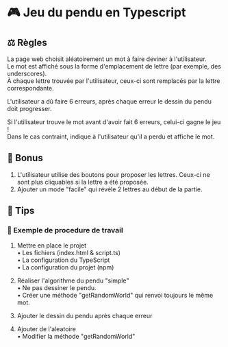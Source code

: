 # 🎮 Jeu du pendu en Typescript


## ⚖️ Règles

La page web choisit aléatoirement un mot à faire deviner à l'utilisateur. \
Le mot est affiché sous la forme d'emplacement de lettre (par exemple, des underscores). \
À chaque lettre trouvée par l'utilisateur, ceux-ci sont remplacés par la lettre correspondante. 

L'utilisateur a dû faire 6 erreurs, après chaque erreur le dessin du pendu doit progresser. 

Si l'utilisateur trouve le mot avant d'avoir fait 6 erreurs, celui-ci gagne le jeu ! \
Dans le cas contraint, indique à l'utilisateur qu'il a perdu et affiche le mot. 

## 🎁 Bonus

1) L'utilisateur utilise des boutons pour proposer les lettres. Ceux-ci ne sont plus cliquables si la lettre a été proposée. 
2) Ajouter un mode "facile" qui révèle 2 lettres au début de la partie. 


## 🔧 Tips

### 🎯 Exemple de procedure de travail

1) Mettre en place le projet \
• Les fichiers (index.html & script.ts) \
• La configuration du TypeScript \
• La configuration du projet (npm)

2) Réaliser l'algorithme du pendu "simple" \
• Ne pas dessiner le pendu. \
• Créer une méthode "getRandomWorld" qui renvoi toujours le même mot.

3) Ajouter le dessin du pendu après chaque erreur

4) Ajouter de l'aleatoire \
• Modifier la méthode "getRandomWorld"
